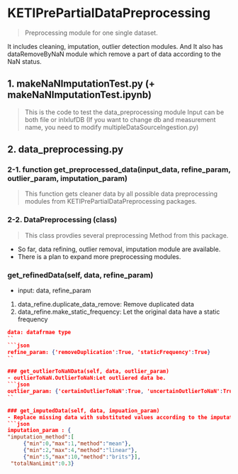 
# KETIPrePartialDataPreprocessing
> Preprocessing module for one single dataset. 

It includes cleaning, imputation, outlier detection modules.
And It also has dataRemoveByNaN module which remove a part of data according to the NaN status.

## 1. makeNaNImputationTest.py (+ makeNaNImputationTest.ipynb)
> This is the code to test the data_preprocessing module 
> Input can be both file or inlxlufDB 
(If you want to change db and measurement name, you need to modify multipleDataSourceIngestion.py)

## 2. data_preprocessing.py
### 2-1. function get_preprocessed_data(input_data, refine_param, outlier_param, imputation_param)
> This function gets cleaner data by all possible data preprocessing modules from KETIPrePartialDataPreprocessing packages.

### 2-2. DataPreprocessing (class)
> This class provdies several preprocessing Method from this package.

- So far, data refining, outlier removal, imputation module are available.
- There is a plan to expand more preprocessing modules.

### get_refinedData(self, data, refine_param)
- input: data, refine_param
1) data_refine.duplicate_data_remove: Remove duplicated data
2) data_refine.make_static_frequency: Let the original data have a static frequency
```json
data: datafrmae type
``
```json
refine_param: {'removeDuplication':True, 'staticFrequency':True}
``

### get_outlierToNaNData(self, data, outlier_param)
- outlierToNaN.OutlierToNaN:Let outliered data be.
```json
outlier_param: {'certainOutlierToNaN':True, 'uncertainOutlierToNaN':True, 'data_type':'air'}
``

### get_imputedData(self, data, impuation_param)
- Replace missing data with substituted values according to the imputation parameter.
```json
imputation_param : {
"imputation_method":[
     {"min":0,"max":1,"method":"mean"},
     {"min":2,"max":4,"method":"linear"},
     {"min":5,"max":10,"method":"brits"}],
 "totalNanLimit":0.3}
```

